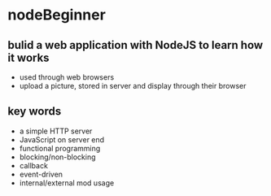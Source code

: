 # nodeBeginner
## bulid a web application with NodeJS to learn how it works
* used through web browsers
* upload a picture, stored in server and display through their browser  
## key words
* a simple HTTP server
* JavaScript on server end
* functional programming
* blocking/non-blocking
* callback
* event-driven
* internal/external mod usage
